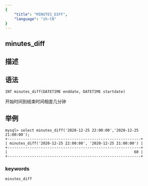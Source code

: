 ```yaml
---
{
    "title": "MINUTES_DIFF",
    "language": "zh-CN"
}
---
```


## minutes_diff
## 描述
## 语法

`INT minutes_diff(DATETIME enddate, DATETIME startdate)`

开始时间到结束时间相差几分钟

## 举例

```
mysql> select minutes_diff('2020-12-25 22:00:00','2020-12-25 21:00:00');
+------------------------------------------------------------+
| minutes_diff('2020-12-25 22:00:00', '2020-12-25 21:00:00') |
+------------------------------------------------------------+
|                                                         60 |
+------------------------------------------------------------+
```

### keywords

    minutes_diff
